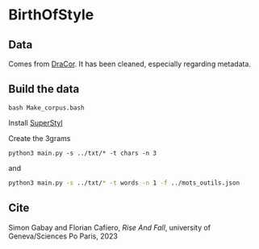 # BirthOfStyle

## Data

Comes from [DraCor](https://github.com/dracor-org). It has been cleaned, especially regarding metadata.

## Build the data

```console
bash Make_corpus.bash
```

Install [SuperStyl](https://github.com/SupervisedStylometry/SuperStyl)

Create the 3grams

```console
python3 main.py -s ../txt/* -t chars -n 3
```

and 
```bash
python3 main.py -s ../txt/* -t words -n 1 -f ../mots_outils.json
```

## Cite

Simon Gabay and Florian Cafiero, _Rise And Fall_, university of Geneva/Sciences Po Paris, 2023